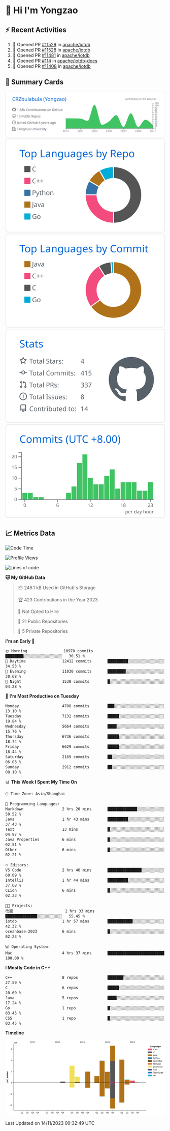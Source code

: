 # 👋 Hi I'm Yongzao

## ⚡ Recent Activities
<!--START_SECTION:activity-->
1. 💪 Opened PR [#11529](https://github.com/apache/iotdb/pull/11529) in [apache/iotdb](https://github.com/apache/iotdb)
2. 💪 Opened PR [#11528](https://github.com/apache/iotdb/pull/11528) in [apache/iotdb](https://github.com/apache/iotdb)
3. 💪 Opened PR [#11481](https://github.com/apache/iotdb/pull/11481) in [apache/iotdb](https://github.com/apache/iotdb)
4. 💪 Opened PR [#114](https://github.com/apache/iotdb-docs/pull/114) in [apache/iotdb-docs](https://github.com/apache/iotdb-docs)
5. 💪 Opened PR [#11408](https://github.com/apache/iotdb/pull/11408) in [apache/iotdb](https://github.com/apache/iotdb)
<!--END_SECTION:activity-->

## 🎑 Summary Cards

[![](https://raw.githubusercontent.com/CRZbulabula/CRZbulabula/main/profile-summary-card-output/github/0-profile-details.svg)](https://github.com/vn7n24fzkq/github-profile-summary-cards)
[![](https://raw.githubusercontent.com/CRZbulabula/CRZbulabula/main/profile-summary-card-output/github/1-repos-per-language.svg)](https://github.com/vn7n24fzkq/github-profile-summary-cards) [![](https://raw.githubusercontent.com/CRZbulabula/CRZbulabula/main/profile-summary-card-output/github/2-most-commit-language.svg)](https://github.com/vn7n24fzkq/github-profile-summary-cards)
[![](https://raw.githubusercontent.com/CRZbulabula/CRZbulabula/main/profile-summary-card-output/github/3-stats.svg)](https://github.com/vn7n24fzkq/github-profile-summary-cards) [![](https://raw.githubusercontent.com/CRZbulabula/CRZbulabula/main/profile-summary-card-output/github/4-productive-time.svg)](https://github.com/vn7n24fzkq/github-profile-summary-cards)

## 📈 Metrics Data

<!--START_SECTION:waka-->
![Code Time](http://img.shields.io/badge/Code%20Time-449%20hrs%2021%20mins-blue)

![Profile Views](http://img.shields.io/badge/Profile%20Views-0-blue)

![Lines of code](https://img.shields.io/badge/From%20Hello%20World%20I%27ve%20Written-24.7%20million%20lines%20of%20code-blue)

**🐱 My GitHub Data** 

> 📦 246.1 kB Used in GitHub's Storage 
 > 
> 🏆 423 Contributions in the Year 2023
 > 
> 🚫 Not Opted to Hire
 > 
> 📜 21 Public Repositories 
 > 
> 🔑 5 Private Repositories 
 > 
**I'm an Early 🐤** 

```text
🌞 Morning                10970 commits       ████████░░░░░░░░░░░░░░░░░   30.51 % 
🌆 Daytime                12412 commits       █████████░░░░░░░░░░░░░░░░   34.53 % 
🌃 Evening                11030 commits       ████████░░░░░░░░░░░░░░░░░   30.68 % 
🌙 Night                  1538 commits        █░░░░░░░░░░░░░░░░░░░░░░░░   04.28 % 
```
📅 **I'm Most Productive on Tuesday** 

```text
Monday                   4708 commits        ███░░░░░░░░░░░░░░░░░░░░░░   13.10 % 
Tuesday                  7132 commits        █████░░░░░░░░░░░░░░░░░░░░   19.84 % 
Wednesday                5664 commits        ████░░░░░░░░░░░░░░░░░░░░░   15.76 % 
Thursday                 6736 commits        █████░░░░░░░░░░░░░░░░░░░░   18.74 % 
Friday                   6629 commits        █████░░░░░░░░░░░░░░░░░░░░   18.44 % 
Saturday                 2169 commits        ██░░░░░░░░░░░░░░░░░░░░░░░   06.03 % 
Sunday                   2912 commits        ██░░░░░░░░░░░░░░░░░░░░░░░   08.10 % 
```


📊 **This Week I Spent My Time On** 

```text
🕑︎ Time Zone: Asia/Shanghai

💬 Programming Languages: 
Markdown                 2 hrs 20 mins       █████████████░░░░░░░░░░░░   50.52 % 
Java                     1 hr 43 mins        █████████░░░░░░░░░░░░░░░░   37.43 % 
Text                     13 mins             █░░░░░░░░░░░░░░░░░░░░░░░░   04.97 % 
Java Properties          6 mins              █░░░░░░░░░░░░░░░░░░░░░░░░   02.51 % 
Other                    6 mins              █░░░░░░░░░░░░░░░░░░░░░░░░   02.21 % 

🔥 Editors: 
VS Code                  2 hrs 46 mins       ███████████████░░░░░░░░░░   60.09 % 
IntelliJ                 1 hr 44 mins        █████████░░░░░░░░░░░░░░░░   37.68 % 
CLion                    6 mins              █░░░░░░░░░░░░░░░░░░░░░░░░   02.23 % 

🐱‍💻 Projects: 
改题                       2 hrs 33 mins       ██████████████░░░░░░░░░░░   55.45 % 
iotdb                    1 hr 57 mins        ███████████░░░░░░░░░░░░░░   42.32 % 
oceanbase-2023           6 mins              █░░░░░░░░░░░░░░░░░░░░░░░░   02.23 % 

💻 Operating System: 
Mac                      4 hrs 37 mins       █████████████████████████   100.00 % 
```

**I Mostly Code in C++** 

```text
C++                      8 repos             ███████░░░░░░░░░░░░░░░░░░   27.59 % 
C                        6 repos             █████░░░░░░░░░░░░░░░░░░░░   20.69 % 
Java                     5 repos             ████░░░░░░░░░░░░░░░░░░░░░   17.24 % 
Go                       1 repo              █░░░░░░░░░░░░░░░░░░░░░░░░   03.45 % 
CSS                      1 repo              █░░░░░░░░░░░░░░░░░░░░░░░░   03.45 % 
```



**Timeline**

![Lines of Code chart](https://raw.githubusercontent.com/CRZbulabula/CRZbulabula/main/assets/bar_graph.png)


 Last Updated on 14/11/2023 00:32:49 UTC
<!--END_SECTION:waka-->

